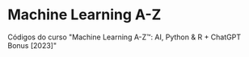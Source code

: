 # Machine Learning A-Z
 Códigos do curso "Machine Learning A-Z™: AI, Python & R + ChatGPT Bonus [2023]"
